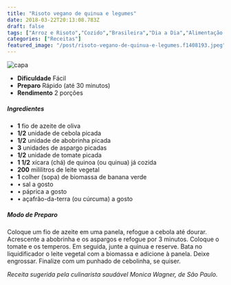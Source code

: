 ```yaml
---
title: "Risoto vegano de quinua e legumes"
date: 2018-03-22T20:13:08.783Z
draft: false
tags: ["Arroz e Risoto","Cozido","Brasileira","Dia a Dia","Alimentação vegana","Arroz e risoto","Receitas","Receitas rápidas","Receitas simples e fáceis","Veganismo"]
categories: ["Receitas"]
featured_image: "/post/risoto-vegano-de-quinua-e-legumes.f1408193.jpeg"
---
```


![capa](/post/risoto-vegano-de-quinua-e-legumes.f1408193.jpeg)

*   **Dificuldade** Fácil
*   **Preparo** Rápido (até 30 minutos)
*   **Rendimento** 2 porções

##### Ingredientes

*   **1** fio de azeite de oliva
*   **1/2** unidade de cebola picada
*   **1/2** unidade de abobrinha picada
*   **3** unidades de aspargo picadas
*   **1/2** unidade de tomate picada
*   **1 1/2** xícara (chá) de quinoa (ou quinua) já cozida
*   **200** mililitros de leite vegetal
*   **1** colher (sopa) de biomassa de banana verde
*   • sal a gosto
*   • páprica a gosto
*   • açafrão-da-terra (ou cúrcuma) a gosto

##### Modo de Preparo

Coloque um fio de azeite em uma panela, refogue a cebola até dourar. Acrescente a abobrinha e os aspargos e refogue por 3 minutos. Coloque o tomate e os temperos. Em seguida, junte a quinua e reserve. Bata no liquidificador o leite vegetal com a biomassa e adicione à panela. Deixe engrossar. Finalize com um punhado de cebolinha, se quiser.

_Receita sugerida pela culinarista saudável Monica Wagner, de São Paulo._
